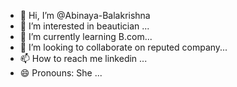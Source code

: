 - 👋 Hi, I’m @Abinaya-Balakrishna
- 👀 I’m interested in beautician ...
- 🌱 I’m currently learning B.com...
- 💞️ I’m looking to collaborate on reputed company...
- 📫 How to reach me linkedin ...
- 😄 Pronouns: She ...


<!---
Abinaya-Balakrishna/Abinaya-Balakrishna is a ✨ special ✨ repository because its `README.md` (this file) appears on your GitHub profile.
You can click the Preview link to take a look at your changes.
--->
